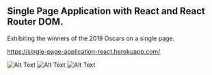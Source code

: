 ## Single Page Application with React and React Router DOM.

Exhibiting the winners of the 2019 Oscars on a single page.

https://single-page-application-react.herokuapp.com/

![Alt Text](https://puu.sh/ExXpz/e377450afb.jpg)
![Alt Text](https://puu.sh/ExXpM/71c854cbd4.jpg)
![Alt Text](https://puu.sh/ExXpX/a3ee39815b.jpg)
